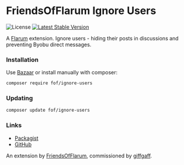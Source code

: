 # FriendsOfFlarum Ignore Users

![License](https://img.shields.io/badge/license-MIT-blue.svg) [![Latest Stable Version](https://img.shields.io/packagist/v/fof/ignore-users.svg)](https://packagist.org/packages/fof/ignore-users)

A [Flarum](http://flarum.org) extension. Ignore users - hiding their posts in discussions and preventing Byobu direct messages.

### Installation

Use [Bazaar](https://discuss.flarum.org/d/5151-flagrow-bazaar-the-extension-marketplace) or install manually with composer:

```sh
composer require fof/ignore-users
```

### Updating

```sh
composer update fof/ignore-users
```

### Links

- [Packagist](https://packagist.org/packages/fof/ignore-users)
- [GitHub](https://github.com/FriendsOfFlarum/ignore-users)

An extension by [FriendsOfFlarum](https://github.com/FriendsOfFlarum), commissioned by [giffgaff](https://community.giffgaff.com).
